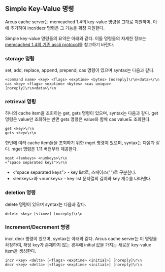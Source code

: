 Simple Key-Value 명령
---------------------

Arcus cache server는 memcached 1.4의 key-value 명령을 그대로 지원하며, 
이에 추가하여 incr/decr 명령은 그 기능을 확장 지원한다.

Simple key-value 명령들의 요약은 아래와 같다.
이들 명령들의 자세한 정보는 [memcached 1.4의 기존 ascii protocol](https://github.com/naver/arcus-memcached/blob/master/doc/protocol.txt )를 참고하기 바란다.

### storage 명령

set, add, replace, append, prepend, cas 명령이 있으며 syntax는 다음과 같다.

```
<command name> <key> <flags> <exptime> <bytes> [noreply]\r\n<data>\r\n
cas <key> <flags> <exptime> <bytes> <cas unique> [noreply]\r\n<data>\r\n
```

### retrieval 명령

하나의 cache item을 조회하는 get, gets 명령이 있으며, syntax는 다음과 같다.
get 명령은 value만 조회하는 반면 gets 명령은 value와 함께 cas value도 조회한다.

```
get <key>\r\n
gets <key>\r\n
```

한번에 여러 cache item들을 조회하기 위한 mget 명령이 있으며, syntax는 다음과 같다.
mget 명령은 1.11 버전부터 제공한다.

```
mget <lenkeys> <numkeys>\r\n
<"space separated keys">\r\n
```
- \<”space separated keys”\> - key list로, 스페이스(' ')로 구분한다.
- \<lenkeys\>과 \<numkeys> - key list 문자열의 길이와 key 개수를 나타낸다.

### deletion 명령

delete 명령이 있으며 syntax는 다음과 같다.

```
delete <key> [<time>] [noreply]\r\n
```

### Increment/Decrement 명령

incr, decr 명령이 있으며, syntax는 아래와 같다.
Arcus cache server는 이 명령을 확장하여,
해당 key가 존재하지 않는 경우에 initial 값을 가지는 새로운 key-value item을 생성한다.

```
incr <key> <delta> [<flags> <exptime> <initial>] [noreply]\r\n
decr <key> <delta> [<flags> <exptime> <initial>] [noreply]\r\n
```
